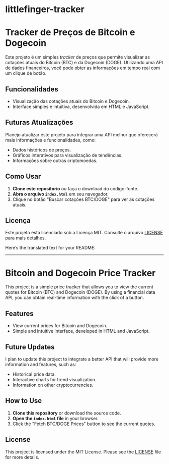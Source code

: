 # littlefinger-tracker

# Tracker de Preços de Bitcoin e Dogecoin

Este projeto é um simples *tracker* de preços que permite visualizar as cotações atuais do Bitcoin (BTC) e da Dogecoin (DOGE). Utilizando uma API de dados financeiros, você pode obter as informações em tempo real com um clique de botão.

## Funcionalidades

- Visualização das cotações atuais do Bitcoin e Dogecoin.
- Interface simples e intuitiva, desenvolvida em HTML e JavaScript.

## Futuras Atualizações

Planejo atualizar este projeto para integrar uma API melhor que oferecerá mais informações e funcionalidades, como:

- Dados históricos de preços.
- Gráficos interativos para visualização de tendências.
- Informações sobre outras criptomoedas.

## Como Usar

1. **Clone este repositório** ou faça o download do código-fonte.
2. **Abra o arquivo `index.html`** em seu navegador.
3. Clique no botão "Buscar cotações BTC/DOGE" para ver as cotações atuais.

## Licença

Este projeto está licenciado sob a Licença MIT. Consulte o arquivo [LICENSE](LICENSE) para mais detalhes.


Here’s the translated text for your README:

---

# Bitcoin and Dogecoin Price Tracker

This project is a simple price tracker that allows you to view the current quotes for Bitcoin (BTC) and Dogecoin (DOGE). By using a financial data API, you can obtain real-time information with the click of a button.

## Features

- View current prices for Bitcoin and Dogecoin.
- Simple and intuitive interface, developed in HTML and JavaScript.

## Future Updates

I plan to update this project to integrate a better API that will provide more information and features, such as:

- Historical price data.
- Interactive charts for trend visualization.
- Information on other cryptocurrencies.

## How to Use

1. **Clone this repository** or download the source code.
2. **Open the `index.html` file** in your browser.
3. Click the "Fetch BTC/DOGE Prices" button to see the current quotes.

## License

This project is licensed under the MIT License. Please see the [LICENSE](LICENSE) file for more details.
